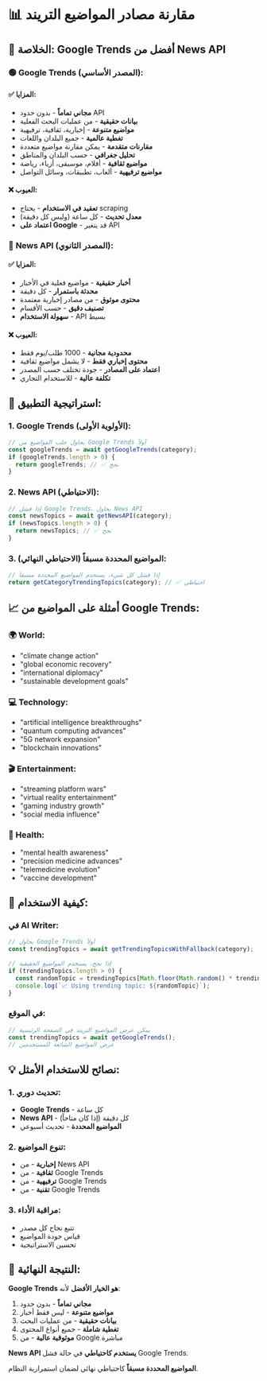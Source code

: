 # 📊 **مقارنة مصادر المواضيع التريند**

## 🎯 **الخلاصة: Google Trends أفضل من News API**

### 🟢 **Google Trends (المصدر الأساسي):**

#### **✅ المزايا:**
- **مجاني تماماً** - بدون حدود API
- **بيانات حقيقية** - من عمليات البحث الفعلية
- **مواضيع متنوعة** - إخبارية، ثقافية، ترفيهية
- **تغطية عالمية** - جميع البلدان واللغات
- **مقارنات متقدمة** - يمكن مقارنة مواضيع متعددة
- **تحليل جغرافي** - حسب البلدان والمناطق
- **مواضيع ثقافية** - أفلام، موسيقى، أزياء، رياضة
- **مواضيع ترفيهية** - ألعاب، تطبيقات، وسائل التواصل

#### **❌ العيوب:**
- **تعقيد في الاستخدام** - يحتاج scraping
- **معدل تحديث** - كل ساعة (وليس كل دقيقة)
- **اعتماد على Google** - قد يتغير API

### 🔴 **News API (المصدر الثانوي):**

#### **✅ المزايا:**
- **أخبار حقيقية** - مواضيع فعلية في الأخبار
- **محدثة باستمرار** - كل دقيقة
- **محتوى موثوق** - من مصادر إخبارية معتمدة
- **تصنيف دقيق** - حسب الأقسام
- **سهولة الاستخدام** - API بسيط

#### **❌ العيوب:**
- **محدودية مجانية** - 1000 طلب/يوم فقط
- **محتوى إخباري فقط** - لا يشمل مواضيع ثقافية
- **اعتماد على المصادر** - جودة تختلف حسب المصدر
- **تكلفة عالية** - للاستخدام التجاري

## 🚀 **استراتيجية التطبيق:**

### **1. Google Trends (الأولوية الأولى):**
```typescript
// يحاول جلب المواضيع من Google Trends أولاً
const googleTrends = await getGoogleTrends(category);
if (googleTrends.length > 0) {
  return googleTrends; // ✅ نجح
}
```

### **2. News API (الاحتياطي):**
```typescript
// إذا فشل Google Trends، يحاول News API
const newsTopics = await getNewsAPI(category);
if (newsTopics.length > 0) {
  return newsTopics; // ✅ نجح
}
```

### **3. المواضيع المحددة مسبقاً (الاحتياطي النهائي):**
```typescript
// إذا فشل كل شيء، يستخدم المواضيع المحددة مسبقاً
return getCategoryTrendingTopics(category); // ✅ احتياطي
```

## 📈 **أمثلة على المواضيع من Google Trends:**

### **🌍 World:**
- "climate change action"
- "global economic recovery"
- "international diplomacy"
- "sustainable development goals"

### **💻 Technology:**
- "artificial intelligence breakthroughs"
- "quantum computing advances"
- "5G network expansion"
- "blockchain innovations"

### **🎬 Entertainment:**
- "streaming platform wars"
- "virtual reality entertainment"
- "gaming industry growth"
- "social media influence"

### **🏥 Health:**
- "mental health awareness"
- "precision medicine advances"
- "telemedicine evolution"
- "vaccine development"

## 🔧 **كيفية الاستخدام:**

### **في AI Writer:**
```typescript
// يحاول Google Trends أولاً
const trendingTopics = await getTrendingTopicsWithFallback(category);

// إذا نجح، يستخدم المواضيع الحقيقية
if (trendingTopics.length > 0) {
  const randomTopic = trendingTopics[Math.floor(Math.random() * trendingTopics.length)];
  console.log(`📈 Using trending topic: ${randomTopic}`);
}
```

### **في الموقع:**
```typescript
// يمكن عرض المواضيع التريند في الصفحة الرئيسية
const trendingTopics = await getGoogleTrends();
// عرض المواضيع الشائعة للمستخدمين
```

## 💡 **نصائح للاستخدام الأمثل:**

### **1. تحديث دوري:**
- **Google Trends** - كل ساعة
- **News API** - كل دقيقة (إذا كان متاحاً)
- **المواضيع المحددة** - تحديث أسبوعي

### **2. تنوع المواضيع:**
- **إخبارية** - من News API
- **ثقافية** - من Google Trends
- **ترفيهية** - من Google Trends
- **تقنية** - من Google Trends

### **3. مراقبة الأداء:**
- تتبع نجاح كل مصدر
- قياس جودة المواضيع
- تحسين الاستراتيجية

## 🎉 **النتيجة النهائية:**

**Google Trends هو الخيار الأفضل** لأنه:
1. **مجاني تماماً** - بدون حدود
2. **مواضيع متنوعة** - ليس فقط أخبار
3. **بيانات حقيقية** - من عمليات البحث
4. **تغطية شاملة** - جميع أنواع المحتوى
5. **موثوقية عالية** - من Google مباشرة

**News API يستخدم كاحتياطي** في حالة فشل Google Trends.

**المواضيع المحددة مسبقاً** كاحتياطي نهائي لضمان استمرارية النظام.
